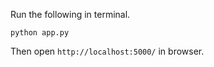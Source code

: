 Run the following in terminal.
```
python app.py
```

Then open `http://localhost:5000/` in browser.
